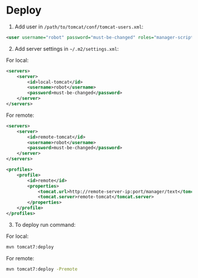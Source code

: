 # Deploy
1. Add user in `/path/to/tomcat/conf/tomcat-users.xml`:

```xml
<user username="robot" password="must-be-changed" roles="manager-script"/>
```
2. Add server settings in `~/.m2/settings.xml`:

For local:  
```xml
<servers>
    <server>
        <id>local-tomcat</id>
        <username>robot</username>
        <password>must-be-changed</password>
    </server>
</servers>
```

For remote:  
```xml
<servers>
    <server>
        <id>remote-tomcat</id>
        <username>robot</username>
        <password>must-be-changed</password>
    </server>
</servers>

<profiles>
    <profile>
        <id>remote</id>
        <properties>
            <tomcat.url>http://remote-server-ip:port/manager/text</tomcat.url>
            <tomcat.server>remote-tomcat</tomcat.server>
        </properties>
    </profile>
</profiles>
```

3. To deploy run command:

For local:  
```bash
mvn tomcat7:deploy
```

For remote:  
```bash
mvn tomcat7:deploy -Premote
```